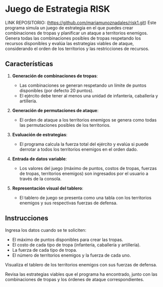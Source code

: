 # Juego de Estrategia RISK

LINK REPOSITORIO: (https://github.com/mariamunoznadales/risk1.git)
Este programa simula un juego de estrategia en el que puedes crear combinaciones de tropas y planificar un ataque a territorios enemigos. Genera todas las combinaciones posibles de tropas respetando los recursos disponibles y evalúa las estrategias viables de ataque, considerando el orden de los territorios y las restricciones de recursos.

## Características

1. **Generación de combinaciones de tropas**: 
   - Las combinaciones se generan respetando un límite de puntos disponibles (por defecto 20 puntos).
   - El ejército debe tener al menos una unidad de infantería, caballería y artillería.
   
2. **Generación de permutaciones de ataque**:
   - El orden de ataque a los territorios enemigos se genera como todas las permutaciones posibles de los territorios.
   
3. **Evaluación de estrategias**:
   - El programa calcula la fuerza total del ejército y evalúa si puede derrotar a todos los territorios enemigos en el orden dado.
   
4. **Entrada de datos variable**:
   - Los valores del juego (máximo de puntos, costos de tropas, fuerzas de tropas, territorios enemigos) son ingresados por el usuario a través de la consola.

5. **Representación visual del tablero**:
   - El tablero de juego se presenta como una tabla con los territorios enemigos y sus respectivas fuerzas de defensa.
  
## Instrucciones

Ingresa los datos cuando se te soliciten:

- El máximo de puntos disponibles para crear las tropas.
- El costo de cada tipo de tropa (infantería, caballería y artillería).
- La fuerza de cada tipo de tropa.
- El número de territorios enemigos y la fuerza de cada uno.

Visualiza el tablero de los territorios enemigos con sus fuerzas de defensa.

Revisa las estrategias viables que el programa ha encontrado, junto con las combinaciones de tropas y los órdenes de ataque correspondientes.

